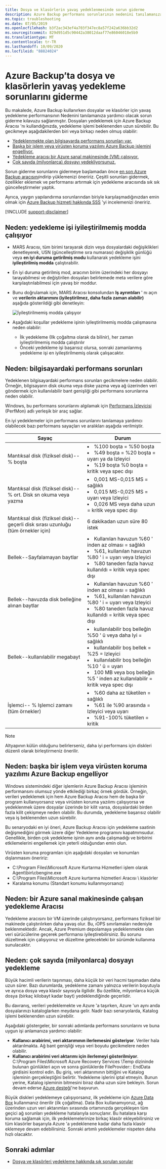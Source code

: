 ```yaml
---
title: Dosya ve klasörlerin yavaş yedeklenmesinde sorun giderme
description: Azure Backup performans sorunlarının nedenini tanılamanıza yardımcı olması için sorun giderme kılavuzu sağlar
ms.topic: troubleshooting
ms.date: 07/05/2019
ms.openlocfilehash: b3f2ac343ef4a703f347ec8a57f242a636bb32d2
ms.sourcegitcommit: 829d951d5c90442a38012daaf77e86046018e5b9
ms.translationtype: MT
ms.contentlocale: tr-TR
ms.lasthandoff: 10/09/2020
ms.locfileid: "88824024"
---
```

# <a name="troubleshoot-slow-backup-of-files-and-folders-in-azure-backup"></a>Azure Backup’ta dosya ve klasörlerin yavaş yedekleme sorunlarını giderme

Bu makalede, Azure Backup kullanırken dosyalar ve klasörler için yavaş yedekleme performansının Nedenini tanılamanıza yardımcı olacak sorun giderme kılavuzu sağlanmıştır. Dosyaları yedeklemek için Azure Backup Aracısı 'nı kullandığınızda, yedekleme işlemi beklenenden uzun sürebilir. Bu gecikmeye aşağıdakilerden biri veya birkaçı neden olmuş olabilir:

* [Yedeklenmekte olan bilgisayarda performans sorunları var.](#cause1)
* [Başka bir işlem veya virüsten koruma yazılımı Azure Backup işlemini engelliyor.](#cause2)
* [Yedekleme aracısı bir Azure sanal makinesinde (VM) çalışıyor.](#cause3)  
* [Çok sayıda (milyonlarca) dosyayı yedekliyorsunuz.](#cause4)

Sorun giderme sorunlarını gidermeye başlamadan önce [en son Azure Backup aracısını](https://aka.ms/azurebackup_agent)indirip yüklemenizi öneririz. Çeşitli sorunları gidermek, özellikler eklemek ve performansı artırmak için yedekleme aracısında sık sık güncelleştirmeler yaptık.

Ayrıca, yaygın yapılandırma sorunlarından biriyle karşılaşmadığınızdan emin olmak için [Azure Backup hizmeti hakkında SSS](backup-azure-backup-faq.md) 'yi incelemenizi öneririz.

[!INCLUDE [support-disclaimer](../../includes/support-disclaimer.md)]

## <a name="cause-backup-job-running-in-unoptimized-mode"></a>Neden: yedekleme işi iyileştirilmemiş modda çalışıyor

* MARS Aracısı, tüm birimi tarayarak dizin veya dosyalardaki değişiklikleri denetleyerek, USN (güncelleştirme sıra numarası) değişiklik günlüğü veya **en iyi duruma getirilmiş modu** kullanarak yedekleme işini **iyileştirilmiş modda** çalıştırabilir.
* En iyi duruma getirilmiş mod, aracının birim üzerindeki her dosyayı tarayabilmesi ve değiştirilen dosyaları belirlemede meta verilere göre karşılaştırılabilmesi için yavaş bir moddur.
* Bunu doğrulamak için, MARS Aracısı konsolundan **Iş ayrıntıları** ' nı açın ve **verilerin aktarımını (iyileştirilmez, daha fazla zaman alabilir)** aşağıda gösterildiği gibi denetleyin:

    ![İyileştirilmemiş modda çalışıyor](./media/backup-azure-troubleshoot-slow-backup-performance-issue/unoptimized-mode.png)

* Aşağıdaki koşullar yedekleme işinin iyileştirilmemiş modda çalışmasına neden olabilir:
  * İlk yedekleme (Ilk çoğaltma olarak da bilinir), her zaman iyileştirilmemiş modda çalıştırılır
  * Önceki yedekleme işi başarısız olursa, sonraki zamanlanmış yedekleme işi en iyileştirilmemiş olarak çalışacaktır.

<a id="cause1"></a>

## <a name="cause-performance-bottlenecks-on-the-computer"></a>Neden: bilgisayardaki performans sorunları

Yedeklenen bilgisayardaki performans sorunları gecikmelere neden olabilir. Örneğin, bilgisayarın disk okuma veya diske yazma veya ağ üzerinden veri göndermek için kullanılabilir bant genişliği gibi performans sorunlarına neden olabilir.

Windows, bu performans sorunlarını algılamak için [Performans İzleyicisi](https://techcommunity.microsoft.com/t5/ask-the-performance-team/windows-performance-monitor-overview/ba-p/375481) (PerfMon) adlı yerleşik bir araç sağlar.

En iyi yedeklemeler için performans sorunlarını tanılamaya yardımcı olabilecek bazı performans sayaçları ve aralıkları aşağıda verilmiştir.

| Sayaç | Durum |
| --- | --- |
| Mantıksal disk (fiziksel disk)--% boşta |<li> %100 boşta = %50 boşta</br><li> %49 boşta = %20 boşta = uyarı ya da Izleyici</br><li> %19 boşta %0 boşta = kritik veya spec dışı |
| Mantıksal disk (fiziksel disk)--% ort. Disk sn okuma veya yazma |<li> 0,001 MS-0,015 MS = sağlıklı</br><li> 0,015 MS-0,025 MS = uyarı veya Izleyici</br><li> 0,026 MS veya daha uzun = kritik veya spec dışı |
| Mantıksal disk (fiziksel disk)--geçerli disk sırası uzunluğu (tüm örnekler için) |6 dakikadan uzun süre 80 istek |
| Bellek--Sayfalamayan baytlar |<li> Kullanılan havuzun %60 ' inden az olması = sağlıklı<br><li> %61, kullanılan havuzun %80 ' i = uyarı veya Izleyici</br><li> %80 taneden fazla havuz kullanıldı = kritik veya spec dışı |
| Bellek--havuzda disk belleğine alınan baytlar |<li> Kullanılan havuzun %60 ' inden az olması = sağlıklı</br><li> %61, kullanılan havuzun %80 ' i = uyarı veya Izleyici</br><li> %80 taneden fazla havuz kullanıldı = kritik veya spec dışı |
| Bellek--kullanılabilir megabayt |<li> kullanılabilir boş belleğin %50 ' ü veya daha Iyi = sağlıklı</br><li> kullanılabilir boş bellek = %25 = Izleyici</br><li>kullanılabilir boş belleğin %10 ' ü = uyarı</br><li> 100 MB veya boş belleğin %5 ' inden az kullanılabilir = kritik veya spec dışı |
| İşlemci-- \% Işlemci zamanı (tüm örnekler) |<li> %60 daha az tüketilen = sağlıklı</br><li> %61 ile %90 arasında = Izleyici veya uyarı</br><li> %91-100% tüketilen = kritik |

> [!NOTE]
> Altyapının külün olduğunu belirlerseniz, daha iyi performans için diskleri düzenli olarak birleştirmeniz önerilir.
>
>

<a id="cause2"></a>

## <a name="cause-another-process-or-antivirus-software-interfering-with-azure-backup"></a>Neden: başka bir işlem veya virüsten koruma yazılımı Azure Backup engelliyor

Windows sistemindeki diğer işlemlerin Azure Backup Aracısı işleminin performansını olumsuz yönde etkilediği birkaç örnek gördük. Örneğin, verileri yedeklemek için hem Azure Backup Aracısı hem de başka bir program kullanıyorsanız veya virüsten koruma yazılımı çalışıyorsa ve yedeklenmek üzere dosyalar üzerinde bir kilit varsa, dosyalardaki birden fazla kilit çekişmeye neden olabilir. Bu durumda, yedekleme başarısız olabilir veya iş beklenenden uzun sürebilir.

Bu senaryodaki en iyi öneri, Azure Backup Aracısı için yedekleme saatinin değişmediğini görmek üzere diğer Yedekleme programını kapatmmsudur. Genellikle, birden çok yedekleme işinin aynı anda çalışmadığı ve birbirini etkilemelerini engellemek için yeterli olduğundan emin olun.

Virüsten koruma programları için aşağıdaki dosyaları ve konumları dışlanmasını öneririz:

* C:\Program Files\Microsoft Azure Kurtarma Hizmetleri işlem olarak Agent\bin\cbengine.exe
* C:\Program Files\Microsoft Azure kurtarma hizmetleri Aracısı \ klasörler
* Karalama konumu (Standart konumu kullanmıyorsanız)

<a id="cause3"></a>

## <a name="cause-backup-agent-running-on-an-azure-virtual-machine"></a>Neden: bir Azure sanal makinesinde çalışan yedekleme Aracısı

Yedekleme aracısını bir VM üzerinde çalıştırıyorsanız, performans fiziksel bir makinede çalıştırılırken daha yavaş olur. Bu, ıOPS sınırlamaları nedeniyle beklenmektedir.  Ancak, Azure Premium depolamaya yedeklenmekte olan veri sürücülerine geçerek performansı iyileştirebilirsiniz. Bu sorunu düzeltmek için çalışıyoruz ve düzeltme gelecekteki bir sürümde kullanıma sunulacaktır.

<a id="cause4"></a>

## <a name="cause-backing-up-a-large-number-millions-of-files"></a>Neden: çok sayıda (milyonlarca) dosyayı yedekleme

Büyük hacimli verilerin taşınması, daha küçük bir veri hacmi taşımadan daha uzun sürer. Bazı durumlarda, yedekleme zamanı yalnızca verilerin boyutuyla ve ayrıca dosya veya klasör sayısıyla ilgilidir. Bu özellikle, milyonlarca küçük dosya (birkaç kilobayt kadar bayt) yedeklendiğinde geçerlidir.

Bu davranış, verileri yedeklemekte ve Azure 'a taşırken, Azure 'un aynı anda dosyalarınızı kataloglarken meydana gelir. Nadir bazı senaryolarda, Katalog işlemi beklenenden uzun sürebilir.

Aşağıdaki göstergeler, bir sonraki adımlarda performans sorunlarını ve buna uygun işi anlamanıza yardımcı olabilir:

* **Kullanıcı arabirimi, veri aktarımının ilerlemesini gösteriyor**. Veriler hala aktarılmakta. Ağ bant genişliği veya veri boyutu gecikmelere neden olabilir.
* **Kullanıcı arabirimi veri aktarımı için ilerlemeyi gösterilmiyor**. C:\Program Files\Microsoft Azure Recovery Services \Temp dizininde bulunan günlükleri açın ve sonra günlüklerde FileProvider:: EndData girdisini kontrol edin. Bu giriş, veri aktarımının bittiğini ve Katalog işleminin gerçekleştiğini belirtir. Yedekleme işlerini iptal etmeyin. Bunun yerine, Katalog işleminin bitmesini biraz daha uzun süre bekleyin. Sorun devam ederse [Azure desteği](https://portal.azure.com/#create/Microsoft.Support)'ne başvurun.

Büyük diskleri yedeklemeye çalışıyorsanız, ilk yedekleme için [Azure Data Box](./offline-backup-azure-data-box.md) kullanmanız önerilir (ilk çoğaltma).  Data Box kullanamıyoruz, ağ üzerinden uzun veri aktarımları sırasında ortamınızda gerçekleşen tüm geçici ağ sorunları yedekleme hatalarıyla sonuçlanır.  Bu hatalara karşı koruma sağlamak için, ilk yedeklemelerinize birkaç klasör ekleyebilirsiniz ve tüm klasörler başarıyla Azure 'a yedeklenene kadar daha fazla klasör eklemeye devam edebilirsiniz.  Sonraki artımlı yedeklemeler nispeten daha hızlı olacaktır.

## <a name="next-steps"></a>Sonraki adımlar

* [Dosya ve klasörleri yedekleme hakkında sık sorulan sorular](backup-azure-file-folder-backup-faq.md)
